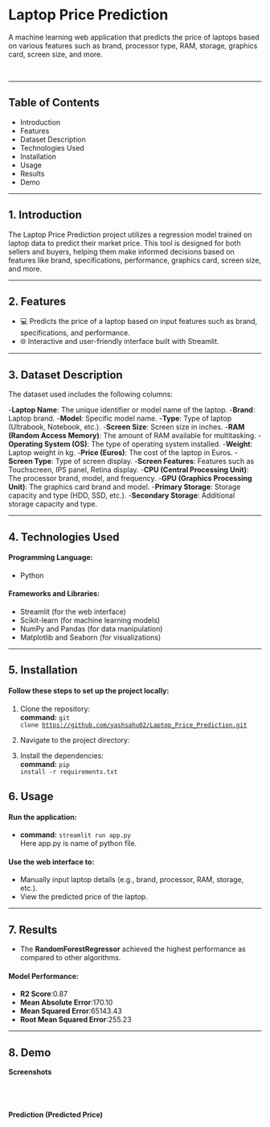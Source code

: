 # Laptop Price Prediction 
A machine learning web application that predicts the price of laptops based on various features such as brand, processor type, RAM, storage, graphics card, screen size, and more.

<!--
Try it out : 
-->

<br>
<hr>

## Table of Contents
- Introduction
- Features
- Dataset Description
- Technologies Used
- Installation
- Usage
- Results
- Demo

<hr>

## 1. Introduction
The Laptop Price Prediction project utilizes a regression model trained on laptop data to predict their market price. This tool is designed for both sellers and buyers, helping them make informed decisions based on features like brand, specifications, performance, graphics card, screen size, and more.

<hr>

## 2. Features
- 💻 Predicts the price of a laptop based on input features such as brand, specifications, and performance.
- 🌐 Interactive and user-friendly interface built with Streamlit.

<hr>

## 3. Dataset Description
The dataset used includes the following columns:

-**Laptop Name**: The unique identifier or model name of the laptop.
-**Brand**: Laptop brand.
-**Model**: Specific model name.
-**Type**: Type of laptop (Ultrabook, Notebook, etc.).
-**Screen Size**: Screen size in inches.
-**RAM (Random Access Memory)**: The amount of RAM available for multitasking.
-**Operating System (OS)**: The type of operating system installed.
-**Weight**: Laptop weight in kg.
-**Price (Euros)**: The cost of the laptop in Euros.
-**Screen Type**: Type of screen display.
-**Screen Features**: Features such as Touchscreen, IPS panel, Retina display.
-**CPU (Central Processing Unit)**: The processor brand, model, and frequency.
-**GPU (Graphics Processing Unit)**: The graphics card brand and model.
-**Primary Storage**: Storage capacity and type (HDD, SSD, etc.).
-**Secondary Storage**: Additional storage capacity and type.

<hr>

## 4. Technologies Used
#### Programming Language: 
- Python
#### Frameworks and Libraries:
- Streamlit (for the web interface)
- Scikit-learn (for machine learning models)
- NumPy and Pandas (for data manipulation)
- Matplotlib and Seaborn (for visualizations)

<hr>

## 5. Installation
#### Follow these steps to set up the project locally:

1. Clone the repository:<br>
**command:** <code>git clone https://github.com/yashsahu02/Laptop_Price_Prediction.git</code>

2. Navigate to the project directory:<br>

3. Install the dependencies:<br>
**command:** <code>pip install -r requirements.txt</code>

## 6. Usage
#### Run the application:
- **command:** <code>streamlit run app.py</code><br>
Here app.py is name of python file.
#### Use the web interface to:
- Manually input laptop details (e.g., brand, processor, RAM, storage, etc.).
- View the predicted price of the laptop.

<hr>

## 7. Results
- The **RandomForestRegressor** achieved the highest performance as compared to other algorithms.
#### Model Performance:
- **R2 Score**:0.87
- **Mean Absolute Error**:170.10
- **Mean Squared Error**:65143.43
- **Root Mean Squared Error**:255.23

<hr>

## 8. Demo

<!--
- Watch the full project demo:

**Demo Video**


<br>
-->

**Screenshots**

<!--
screen shot 1
-->

<br>
<br>

#### Prediction (Predicted Price)
<!--
screen shot 2
-->
